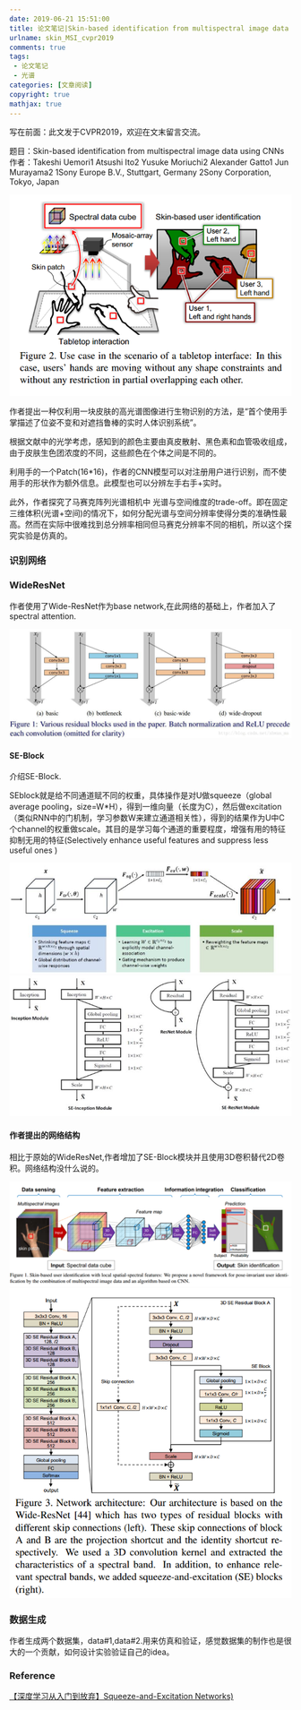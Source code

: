 ```yaml
---
date: 2019-06-21 15:51:00
title: 论文笔记|Skin-based identification from multispectral image data using CNNs
urlname: skin_MSI_cvpr2019
comments: true
tags:
 - 论文笔记
 - 光谱
categories: [文章阅读]
copyright: true
mathjax: true
---
```



写在前面：此文发于CVPR2019，欢迎在文末留言交流。

[//]:，并公布了[代码](https://github.com/JiaRenChang/PSMNet)

题目：Skin-based identification from multispectral image data using CNNs
作者：Takeshi Uemori1 Atsushi Ito2 Yusuke Moriuchi2 Alexander Gatto1 Jun Murayama2
1Sony Europe B.V., Stuttgart, Germany 2Sony Corporation, Tokyo, Japan

<div align = center>
<img src = ./paper_Uemori_Skin-Based_Identification_From_Multispectral_Image_Data_Using_CNNs_CVPR_2019/cartoon.png />
</div>

<!--more-->


作者提出一种仅利用一块皮肤的高光谱图像进行生物识别的方法，是“首个使用手掌描述了位姿不变和对遮挡鲁棒的实时人体识别系统”。

根据文献中的光学考虑，感知到的颜色主要由真皮散射、黑色素和血管吸收组成，由于皮肤生色团浓度的不同，这些颜色在个体之间是不同的。

利用手的一个Patch(16*16)，作者的CNN模型可以对注册用户进行识别，而不使用手的形状作为额外信息。此模型也可以分辨左手右手+实时。

此外，作者探究了马赛克阵列光谱相机中 光谱与空间维度的trade-off。即在固定三维体积(光谱+空间)的情况下，如何分配光谱与空间分辨率使得分类的准确性最高。然而在实际中很难找到总分辨率相同但马赛克分辨率不同的相机，所以这个探究实验是仿真的。


### 识别网络

### WideResNet
作者使用了Wide-ResNet作为base network,在此网络的基础上，作者加入了spectral attention.


<div align = center>
<img src = ./paper_Uemori_Skin-Based_Identification_From_Multispectral_Image_Data_Using_CNNs_CVPR_2019/wideres.jpeg />
</div>


#### SE-Block

介绍SE-Block.

SEblock就是给不同通道赋不同的权重，具体操作是对U做squeeze（global average pooling，size=W*H），得到一维向量（长度为C），然后做excitation（类似RNN中的门机制，学习参数W来建立通道相关性），得到的结果作为U中C个channel的权重做scale。其目的是学习每个通道的重要程度，增强有用的特征抑制无用的特征(Selectively enhance useful features and suppress less useful ones )


<div align = center>
<img src = ./paper_Uemori_Skin-Based_Identification_From_Multispectral_Image_Data_Using_CNNs_CVPR_2019/senet1.jpg />
</div>
<div align = center>
<img src = ./paper_Uemori_Skin-Based_Identification_From_Multispectral_Image_Data_Using_CNNs_CVPR_2019/senet2.jpg>
</div>

#### 作者提出的网络结构
相比于原始的WideResNet,作者增加了SE-Block模块并且使用3D卷积替代2D卷积。网络结构没什么说的。

<div align = center>
<img src = ./paper_Uemori_Skin-Based_Identification_From_Multispectral_Image_Data_Using_CNNs_CVPR_2019/overview.png />
</div>

<div align = center>
<img src = ./paper_Uemori_Skin-Based_Identification_From_Multispectral_Image_Data_Using_CNNs_CVPR_2019/network.png />
</div>

### 数据生成

作者生成两个数据集，data#1,data#2.用来仿真和验证，感觉数据集的制作也是很大的一个贡献，如何设计实验验证自己的idea。

### Reference
[【深度学习从入门到放弃】Squeeze-and-Excitation Networks)](https://zhuanlan.zhihu.com/p/29812913)


